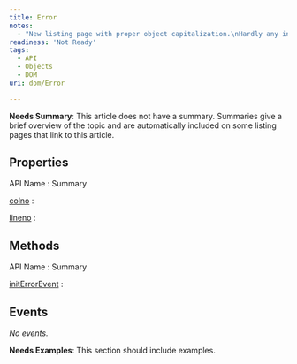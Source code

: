 ```yaml
---
title: Error
notes:
  - "New listing page with proper object capitalization.\nHardly any info on this page"
readiness: 'Not Ready'
tags:
  - API
  - Objects
  - DOM
uri: dom/Error

---
```

**Needs Summary**: This article does not have a summary. Summaries give a brief overview of the topic and are automatically included on some listing pages that link to this article.

## <span>Properties</span>

API Name
:   Summary

[colno](/dom/Error/colno)
:

[lineno](/dom/Error/lineno)
:

## <span>Methods</span>

API Name
:   Summary

[initErrorEvent](/dom/Error/initErrorEvent)
:

## <span>Events</span>

*No events.*

**Needs Examples**: This section should include examples.

